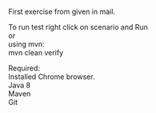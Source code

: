 First exercise from given in mail.


To run test right click on scenario and Run  
or  
using mvn:  
mvn clean verify

Required:  
Installed Chrome browser.  
Java 8  
Maven  
Git  